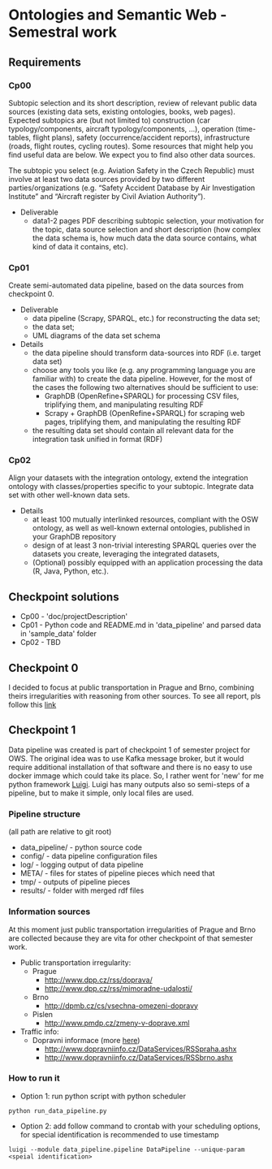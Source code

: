 # Ontologies and Semantic Web - Semestral work

## Requirements

### Cp00

Subtopic selection and its short description, review of relevant public data sources (existing data sets, existing ontologies, books, web pages). Expected subtopics are (but not limited to) construction (car typology/components, aircraft typology/components, …), operation (time-tables, flight plans), safety (occurrence/accident reports), infrastructure (roads, flight routes, cycling routes). Some resources that might help you find useful data are below. We expect you to find also other data sources.

The subtopic you select (e.g. Aviation Safety in the Czech Republic) must involve at least two data sources provided by two different parties/organizations (e.g. “Safety Accident Database by Air Investigation Institute” and “Aircraft register by Civil Aviation Authority”).

* Deliverable
    * data1-2 pages PDF describing subtopic selection, your motivation for the topic, data source selection and short description (how complex the data schema is, how much data the data source contains, what kind of data it contains, etc).

### Cp01
Create semi-automated data pipeline, based on the data sources from checkpoint 0.

* Deliverable
    * data pipeline (Scrapy, SPARQL, etc.) for reconstructing the data set;
    * the data set;
    * UML diagrams of the data set schema
* Details
    * the data pipeline should transform data-sources into RDF (i.e. target data set)
    * choose any tools you like (e.g. any programming language you are familiar with) to create the data pipeline. However, for the most of the cases the following two alternatives should be sufficient to use:
        * GraphDB (OpenRefine+SPARQL) for processing CSV files, triplifying them, and manipulating resulting RDF
        * Scrapy + GraphDB (OpenRefine+SPARQL) for scraping web pages, triplifying them, and manipulating the resulting RDF
    * the resulting data set should contain all relevant data for the integration task unified in format (RDF)
    
### Cp02

Align your datasets with the integration ontology, extend the integration ontology with classes/properties specific to your subtopic. Integrate data set with other well-known data sets.

* Details
    * at least 100 mutually interlinked resources, compliant with the OSW ontology, as well as well-known external ontologies, published in your GraphDB repository
    * design of at least 3 non-trivial interesting SPARQL queries over the datasets you create, leveraging the integrated datasets,
    * (Optional) possibly equipped with an application processing the data (R, Java, Python, etc.).    
    
## Checkpoint solutions
* Cp00 - 'doc/projectDescription'
* Cp01 - Python code and README.md in 'data_pipeline' and parsed data in 'sample_data' folder
* Cp02 - TBD    

## Checkpoint 0

I decided to focus at public transportation in Prague and Brno, combining theirs irregularities with reasoning from other sources. To see all report, pls follow this [link](docs/projectDesc/projectDesc.pdf)

## Checkpoint 1

Data pipeline was created is part of checkpoint 1 of semester project for OWS. The original idea was to use Kafka message broker, but it would require additional installation of that software and there is no easy to use docker immage which could take its place. So, I rather went for 'new' for me python framework [Luigi](https://github.com/spotify/luigi). 
Luigi has many outputs also so semi-steps of  a pipeline, but to make it simple, only local files are used.

### Pipeline structure

(all path are relative to git root)
* data_pipeline/ - python source code
* config/ - data pipeline configuration files
* log/ - logging output of data pipeline
* META/ - files for states of pipeline pieces which need that
* tmp/ - outputs of pipeline pieces 
* results/ - folder with merged rdf files

### Information sources
 At this moment just public transportation irregularities of Prague and Brno are collected because they are vita for other checkpoint of that semester work.
 
* Public transportation irregularity:
    * Prague 
        * http://www.dpp.cz/rss/doprava/
        * http://www.dpp.cz/rss/mimoradne-udalosti/
    * Brno
        * http://dpmb.cz/cs/vsechna-omezeni-dopravy
    * Pislen
        * http://www.pmdp.cz/zmeny-v-doprave.xml
* Traffic info:
    * Dopravni informace (more [here](http://portal.dopravniinfo.cz/rss-informace#))
        * http://www.dopravniinfo.cz/DataServices/RSSpraha.ashx
        * http://www.dopravniinfo.cz/DataServices/RSSbrno.ashx
    
### How to run it

* Option 1: run python script with python scheduler

```python run_data_pipeline.py```

* Option 2: add follow command to crontab with your scheduling options, for special identification is recommended to use timestamp

```luigi --module data_pipeline.pipeline DataPipeline --unique-param <speial identification>```